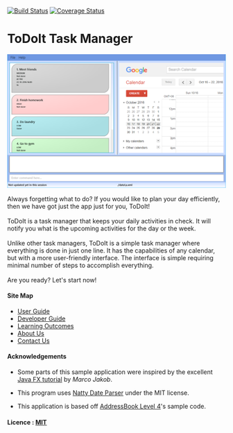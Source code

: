 [![Build Status](https://travis-ci.org/CS2103AUG2016-W09-C3/main.svg?branch=master)](https://travis-ci.org/CS2103AUG2016-W09-C3/main)
[![Coverage Status](https://coveralls.io/repos/github/CS2103AUG2016-W09-C3/main/badge.svg?branch=master)](https://coveralls.io/github/CS2103AUG2016-W09-C3/main?branch=master)

# ToDoIt Task Manager

<img src="docs/images/ui.png" width="800"><br>

Always forgetting what to do? If you would like to plan your day efficiently, then we have got just the app just for you, ToDoIt!<br>
<br>
ToDoIt is a task manager that keeps your daily activities in check. 
It will notify you what is the upcoming activities for the day or the week.<br>
<br>
Unlike other task managers, ToDoIt is a simple task manager where everything is done in just one line. 
It has the capabilities of any calendar, but with a more user-friendly interface.
The interface is simple requiring minimal number of steps to accomplish everything.<br>
<br>
Are you ready? Let's start now!<br>

  
#### Site Map
* [User Guide](docs/UserGuide.md) 
* [Developer Guide](docs/DeveloperGuide.md) 
* [Learning Outcomes](docs/LearningOutcomes.md) 
* [About Us](docs/AboutUs.md)
* [Contact Us](docs/ContactUs.md)


#### Acknowledgements

* Some parts of this sample application were inspired by the excellent 
  [Java FX tutorial](http://code.makery.ch/library/javafx-8-tutorial/) by *Marco Jakob*. 

* This program uses [Natty Date Parser](http://natty.joestelmach.com/) under the MIT license.

* This application is based off [AddressBook Level 4](https://github.com/se-edu/addressbook-level4)'s sample code.

#### Licence : [MIT](LICENSE)
